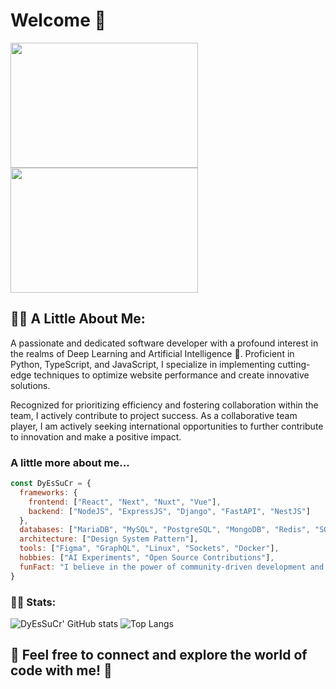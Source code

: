 # Welcome 👋
<div>
  <img src="https://media.giphy.com/media/5k5vZwRFZR5aZeniqb/giphy.gif" width="300" height="200">
  <img src="https://media.giphy.com/media/fb8maSaKTj3WVy2gFQ/giphy.gif" width="300" height="200"> 
</div>


## 👨‍💻 A Little About Me:
A passionate and dedicated software developer with a profound interest in the realms of Deep Learning and Artificial Intelligence 🤖. Proficient in Python, TypeScript, and JavaScript, I specialize in implementing cutting-edge techniques to optimize website performance and create innovative solutions.

Recognized for prioritizing efficiency and fostering collaboration within the team, I actively contribute to project success. As a collaborative team player, I am actively seeking international opportunities to further contribute to innovation and make a positive impact.


### A little more about me...
```javascript
const DyEsSuCr = {
  frameworks: {
    frontend: ["React", "Next", "Nuxt", "Vue"],
    backend: ["NodeJS", "ExpressJS", "Django", "FastAPI", "NestJS"]
  },
  databases: ["MariaDB", "MySQL", "PostgreSQL", "MongoDB", "Redis", "SQLite"],
  architecture: ["Design System Pattern"],
  tools: ["Figma", "GraphQL", "Linux", "Sockets", "Docker"],
  hobbies: ["AI Experiments", "Open Source Contributions"],
  funFact: "I believe in the power of community-driven development and continuous learning!"
}
```

### 👨‍💻 Stats:
![DyEsSuCr' GitHub stats](https://github-readme-stats.vercel.app/api?username=dyessucr&show_icons=true&theme=tokyonight) ![Top Langs](https://github-readme-stats.vercel.app/api/top-langs/?username=dyessucr&layout=compact&theme=tokyonight)

## 🚀 Feel free to connect and explore the world of code with me! 🚀
